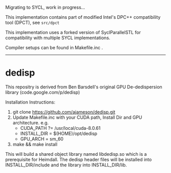 Migrating to SYCL, work in progress...

This implementation contains part of modified Intel's DPC++ compatibility tool (DPCT), see `src/dpct`

This implementation uses a forked version of SyclParallelSTL for compatibility with multiple SYCL implementations.

Compiler setups can be found in Makefile.inc .

---

# dedisp
This repositry is derived from Ben Barsdell's original GPU De-dedispersion library (code.google.com/p/dedisp)

Installation Instructions:

  1.  git clone https://github.com/ajameson/dedisp.git
  2.  Update Makefile.inc with your CUDA path, Install Dir and GPU architecture. e.g.
      * CUDA_PATH ?= /usr/local/cuda-8.0.61
      * INSTALL_DIR = $(HOME)/opt/dedisp
      * GPU_ARCH = sm_60
  3.  make && make install
  
  This will build a shared object library named libdedisp.so which is a prerequisite for Heimdall. The dedisp header files will be installed into INSTALL_DIR/include and the library into INSTALL_DIR/lib.
